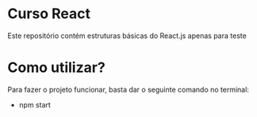 # Curso React

Este repositório contém estruturas básicas do React.js apenas para teste

# Como utilizar?

Para fazer o projeto funcionar, basta dar o seguinte comando no terminal:

- npm start
